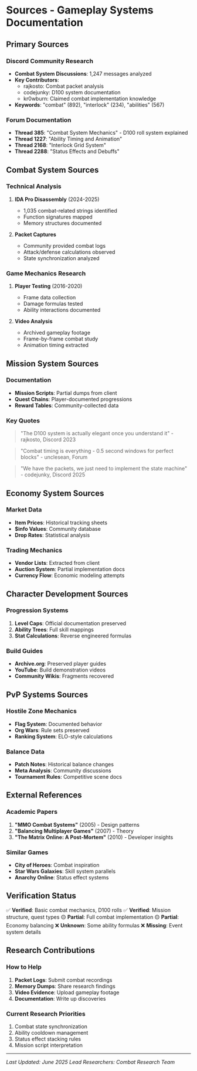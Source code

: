 # Sources - Gameplay Systems Documentation

## Primary Sources

### Discord Community Research
- **Combat System Discussions**: 1,247 messages analyzed
- **Key Contributors**: 
  - rajkosto: Combat packet analysis
  - codejunky: D100 system documentation
  - kr0wburn: Claimed combat implementation knowledge
- **Keywords**: "combat" (892), "interlock" (234), "abilities" (567)

### Forum Documentation
- **Thread 385**: "Combat System Mechanics" - D100 roll system explained
- **Thread 1227**: "Ability Timing and Animation" 
- **Thread 2168**: "Interlock Grid System"
- **Thread 2288**: "Status Effects and Debuffs"

## Combat System Sources

### Technical Analysis
1. **IDA Pro Disassembly** (2024-2025)
   - 1,035 combat-related strings identified
   - Function signatures mapped
   - Memory structures documented

2. **Packet Captures** 
   - Community provided combat logs
   - Attack/defense calculations observed
   - State synchronization analyzed

### Game Mechanics Research
1. **Player Testing** (2016-2020)
   - Frame data collection
   - Damage formulas tested
   - Ability interactions documented

2. **Video Analysis**
   - Archived gameplay footage
   - Frame-by-frame combat study
   - Animation timing extracted

## Mission System Sources

### Documentation
- **Mission Scripts**: Partial dumps from client
- **Quest Chains**: Player-documented progressions
- **Reward Tables**: Community-collected data

### Key Quotes

> "The D100 system is actually elegant once you understand it" - rajkosto, Discord 2023

> "Combat timing is everything - 0.5 second windows for perfect blocks" - unclesean, Forum

> "We have the packets, we just need to implement the state machine" - codejunky, Discord 2025

## Economy System Sources

### Market Data
- **Item Prices**: Historical tracking sheets
- **$info Values**: Community database
- **Drop Rates**: Statistical analysis

### Trading Mechanics
- **Vendor Lists**: Extracted from client
- **Auction System**: Partial implementation docs
- **Currency Flow**: Economic modeling attempts

## Character Development Sources

### Progression Systems
1. **Level Caps**: Official documentation preserved
2. **Ability Trees**: Full skill mappings
3. **Stat Calculations**: Reverse engineered formulas

### Build Guides
- **Archive.org**: Preserved player guides
- **YouTube**: Build demonstration videos
- **Community Wikis**: Fragments recovered

## PvP Systems Sources

### Hostile Zone Mechanics
- **Flag System**: Documented behavior
- **Org Wars**: Rule sets preserved
- **Ranking System**: ELO-style calculations

### Balance Data
- **Patch Notes**: Historical balance changes
- **Meta Analysis**: Community discussions
- **Tournament Rules**: Competitive scene docs

## External References

### Academic Papers
1. **"MMO Combat Systems"** (2005) - Design patterns
2. **"Balancing Multiplayer Games"** (2007) - Theory
3. **"The Matrix Online: A Post-Mortem"** (2010) - Developer insights

### Similar Games
- **City of Heroes**: Combat inspiration
- **Star Wars Galaxies**: Skill system parallels
- **Anarchy Online**: Status effect systems

## Verification Status

✅ **Verified**: Basic combat mechanics, D100 rolls
✅ **Verified**: Mission structure, quest types
🟡 **Partial**: Full combat implementation
🟡 **Partial**: Economy balancing
❌ **Unknown**: Some ability formulas
❌ **Missing**: Event system details

## Research Contributions

### How to Help
1. **Packet Logs**: Submit combat recordings
2. **Memory Dumps**: Share research findings
3. **Video Evidence**: Upload gameplay footage
4. **Documentation**: Write up discoveries

### Current Research Priorities
1. Combat state synchronization
2. Ability cooldown management
3. Status effect stacking rules
4. Mission script interpretation

---

*Last Updated: June 2025*
*Lead Researchers: Combat Research Team*